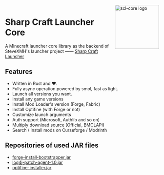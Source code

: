 <img src="./assets/logo.svg" alt="scl-core logo" width="144" align="right">
<div align="left">
    <h1>Sharp Craft Launcher Core</h1>
    <span>
        A Minecraft launcher core library as the backend of SteveXMH's launcher project ——
        <a href="https://steve-xmh.github.io/scl/">Sharp Craft Launcher</a>
    </span>
</div>

## Features

- Written in Rust and ❤.
- Fully async operation powered by smol, fast as light.
- Launch all versions you want.
- Install any game versions
- Install Mod Loader's version (Forge, Fabric)
- Install Optifine (with Forge or not)
- Customize launch arguments
- Auth support (Microsoft, Authlib and so on)
- Multiply download source (Official, BMCLAPI)
- Search / Install mods on Curseforge / Modrinth

## Repositories of used JAR files

- [forge-install-bootstrapper.jar](https://github.com/Steve-xmh/forge-install-bootstrapper)
- [log4j-patch-agent-1.0.jar](https://github.com/saharNooby/log4j-vulnerability-patcher-agent)
- [optifine-installer.jar](https://github.com/Steve-xmh/optifine-installer)
